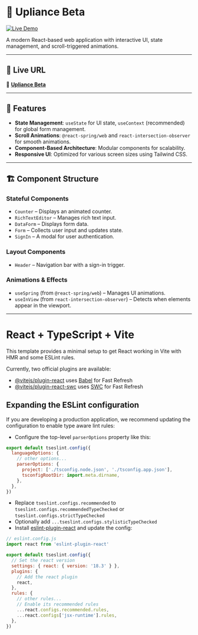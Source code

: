 
# 🚀 Upliance Beta  

[![Live Demo](https://img.shields.io/badge/Live%20Demo-Click%20Here-brightgreen)](https://upliance-beta.vercel.app/)  

A modern React-based web application with interactive UI, state management, and scroll-triggered animations.  

---

## 🌟 Live URL  

🔗 **[Upliance Beta](https://upliance-beta.vercel.app/)**  

---

## 📌 Features  

- **State Management**: `useState` for UI state, `useContext` (recommended) for global form management.  
- **Scroll Animations**: `@react-spring/web` and `react-intersection-observer` for smooth animations.  
- **Component-Based Architecture**: Modular components for scalability.  
- **Responsive UI**: Optimized for various screen sizes using Tailwind CSS.  

---

## 🏗 Component Structure  

### **Stateful Components**  
- `Counter` – Displays an animated counter.  
- `RichTextEditor` – Manages rich text input.  
- `DataForm` – Displays form data.  
- `Form` – Collects user input and updates state.  
- `SignIn` – A modal for user authentication.  

### **Layout Components**  
- `Header` – Navigation bar with a sign-in trigger.  

### **Animations & Effects**  
- `useSpring` (from `@react-spring/web`) – Manages UI animations.  
- `useInView` (from `react-intersection-observer`) – Detects when elements appear in the viewport.  

---


# React + TypeScript + Vite



This template provides a minimal setup to get React working in Vite with HMR and some ESLint rules.

Currently, two official plugins are available:

- [@vitejs/plugin-react](https://github.com/vitejs/vite-plugin-react/blob/main/packages/plugin-react/README.md) uses [Babel](https://babeljs.io/) for Fast Refresh
- [@vitejs/plugin-react-swc](https://github.com/vitejs/vite-plugin-react-swc) uses [SWC](https://swc.rs/) for Fast Refresh

## Expanding the ESLint configuration

If you are developing a production application, we recommend updating the configuration to enable type aware lint rules:

- Configure the top-level `parserOptions` property like this:

```js
export default tseslint.config({
  languageOptions: {
    // other options...
    parserOptions: {
      project: ['./tsconfig.node.json', './tsconfig.app.json'],
      tsconfigRootDir: import.meta.dirname,
    },
  },
})
```

- Replace `tseslint.configs.recommended` to `tseslint.configs.recommendedTypeChecked` or `tseslint.configs.strictTypeChecked`
- Optionally add `...tseslint.configs.stylisticTypeChecked`
- Install [eslint-plugin-react](https://github.com/jsx-eslint/eslint-plugin-react) and update the config:

```js
// eslint.config.js
import react from 'eslint-plugin-react'

export default tseslint.config({
  // Set the react version
  settings: { react: { version: '18.3' } },
  plugins: {
    // Add the react plugin
    react,
  },
  rules: {
    // other rules...
    // Enable its recommended rules
    ...react.configs.recommended.rules,
    ...react.configs['jsx-runtime'].rules,
  },
})
```
